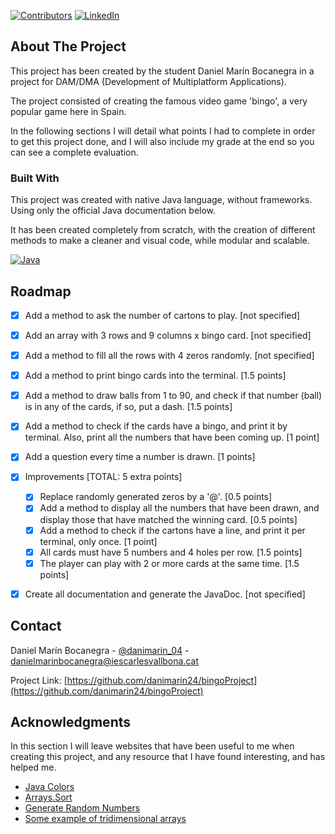 [![Contributors][contributors-shield]][contributors-url]
[![LinkedIn][linkedin-shield]][linkedin-url]

<!-- ABOUT THE PROJECT -->
## About The Project

This project has been created by the student Daniel Marín Bocanegra in a project for DAM/DMA (Development of Multiplatform Applications).

The project consisted of creating the famous video game 'bingo', a very popular game here in Spain.

In the following sections I will detail what points I had to complete in order to get this project done, and I will also include my grade at the end so you can see a complete evaluation.


### Built With

This project was created with native Java language, without frameworks. Using only the official Java documentation below.

It has been created completely from scratch, with the creation of different methods to make a cleaner and visual code, while modular and scalable.

[![Java][Java]][Java-url]

<!-- ROADMAP -->
## Roadmap
- [x] Add a method to ask the number of cartons to play. [not specified]
- [x] Add an array with 3 rows and 9 columns x bingo card. [not specified]
- [x] Add a method to fill all the rows with 4 zeros randomly. [not specified]
- [x] Add a method to print bingo cards into the terminal. [1.5 points]
- [x] Add a method to draw balls from 1 to 90, and check if that number (ball) is in any of the cards, if so, put a dash. [1.5 points]
- [x] Add a method to check if the cards have a bingo, and print it by terminal. Also, print all the numbers that have been coming up. [1 point]
- [x] Add a question every time a number is drawn. [1 points]
- [x] Improvements [TOTAL: 5 extra points]
  - [x] Replace randomly generated zeros by a '@'. [0.5 points]
  - [x] Add a method to display all the numbers that have been drawn, and display those that have matched the winning card. [0.5 points]
  - [x] Add a method to check if the cartons have a line, and print it per terminal, only once. [1 point]
  - [x] All cards must have 5 numbers and 4 holes per row. [1.5 points]
  - [x] The player can play with 2 or more cards at the same time. [1.5 points]
- [x] Create all documentation and generate the JavaDoc. [not specified]


<!-- CONTACT -->
## Contact

Daniel Marín Bocanegra - [@danimarin_04](https://twitter.com/danimarin_04) - danielmarinbocanegra@iescarlesvallbona.cat

Project Link: [https://github.com/danimarin24/bingoProject](https://github.com/danimarin24/bingoProject)

<!-- ACKNOWLEDGMENTS -->
## Acknowledgments

In this section I will leave websites that have been useful to me when creating this project, and any resource that I have found interesting, and has helped me.
* [Java Colors](https://www.w3schools.blog/ansi-colors-java)
* [Arrays.Sort](https://www.geeksforgeeks.org/arrays-sort-in-java-with-examples/)
* [Generate Random Numbers](https://www.w3api.com/Java/Math/random/)
* [Some example of tridimensional arrays](https://www.programiz.com/java-programming/multidimensional-array)

[contributors-shield]: https://img.shields.io/github/contributors/danimarin24/bingoProject?color=green&style=for-the-badge
[contributors-url]: https://github.com/danimarin24/bingoProject/graphs/contributors
[linkedin-shield]: https://img.shields.io/badge/-LinkedIn-black.svg?style=for-the-badge&logo=linkedin&colorB=555
[linkedin-url]: https://www.linkedin.com/in/danimarines/
[Java]: https://img.shields.io/badge/Java-ED8B00?style=for-the-badge&logo=java&logoColor=white
[Java-url]: https://docs.oracle.com/en/java/
